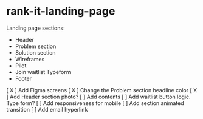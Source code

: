 
  # rank-it-landing-page

Landing page sections:
- Header 
- Problem section
- Solution section
- Wireframes
- Pilot
- Join waitlist Typeform
- Footer


[ X ] Add Figma screens
[ X ] Change the Problem section headline color
[ X ] Add Header section photo?
[  ] Add contents
[  ] Add waitlist button logic. Type form?
[  ] Add responsiveness for mobile
[  ] Add section animated transition
[  ] Add email hyperlink

